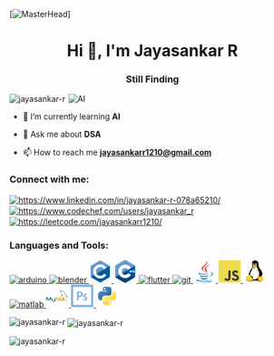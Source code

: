[![MasterHead](https://media2.giphy.com/media/ITRemFlr5tS39AzQUL/giphy.gif?cid=ecf05e47gpoalsryp3s58b7e42h3qqzgfqzhirir5v1qvtus&rid=giphy.gif&ct=g)]
<h1 align="center">Hi 👋, I'm Jayasankar R</h1>
<h3 align="center">Still Finding</h3>
<image align="right" alt="AI" width="400"src="https://media2.giphy.com/media/ITRemFlr5tS39AzQUL/giphy.gif?cid=ecf05e47gpoalsryp3s58b7e42h3qqzgfqzhirir5v1qvtus&rid=giphy.gif&ct=g">
<p align="left"> <img src="https://komarev.com/ghpvc/?username=jayasankar-r&label=Profile%20views&color=0e75b6&style=flat" alt="jayasankar-r" /> </p>

- 🌱 I’m currently learning **AI**

- 💬 Ask me about **DSA**

- 📫 How to reach me **jayasankarr1210@gmail.com**

<h3 align="left">Connect with me:</h3>
<p align="left">
<a href="https://linkedin.com/in/https://www.linkedin.com/in/jayasankar-r-078a65210/" target="blank"><img align="center" src="https://raw.githubusercontent.com/rahuldkjain/github-profile-readme-generator/master/src/images/icons/Social/linked-in-alt.svg" alt="https://www.linkedin.com/in/jayasankar-r-078a65210/" height="30" width="40" /></a>
<a href="https://www.codechef.com/users/https://www.codechef.com/users/jayasankar_r" target="blank"><img align="center" src="https://cdn.jsdelivr.net/npm/simple-icons@3.1.0/icons/codechef.svg" alt="https://www.codechef.com/users/jayasankar_r" height="30" width="40" /></a>
<a href="https://www.leetcode.com/https://leetcode.com/jayasankarr1210/" target="blank"><img align="center" src="https://raw.githubusercontent.com/rahuldkjain/github-profile-readme-generator/master/src/images/icons/Social/leet-code.svg" alt="https://leetcode.com/jayasankarr1210/" height="30" width="40" /></a>
</p>

<h3 align="left">Languages and Tools:</h3>
<p align="left"> <a href="https://www.arduino.cc/" target="_blank" rel="noreferrer"> <img src="https://cdn.worldvectorlogo.com/logos/arduino-1.svg" alt="arduino" width="40" height="40"/> </a> <a href="https://www.blender.org/" target="_blank" rel="noreferrer"> <img src="https://download.blender.org/branding/community/blender_community_badge_white.svg" alt="blender" width="40" height="40"/> </a> <a href="https://www.cprogramming.com/" target="_blank" rel="noreferrer"> <img src="https://raw.githubusercontent.com/devicons/devicon/master/icons/c/c-original.svg" alt="c" width="40" height="40"/> </a> <a href="https://www.w3schools.com/cpp/" target="_blank" rel="noreferrer"> <img src="https://raw.githubusercontent.com/devicons/devicon/master/icons/cplusplus/cplusplus-original.svg" alt="cplusplus" width="40" height="40"/> </a> <a href="https://flutter.dev" target="_blank" rel="noreferrer"> <img src="https://www.vectorlogo.zone/logos/flutterio/flutterio-icon.svg" alt="flutter" width="40" height="40"/> </a> <a href="https://git-scm.com/" target="_blank" rel="noreferrer"> <img src="https://www.vectorlogo.zone/logos/git-scm/git-scm-icon.svg" alt="git" width="40" height="40"/> </a> <a href="https://www.java.com" target="_blank" rel="noreferrer"> <img src="https://raw.githubusercontent.com/devicons/devicon/master/icons/java/java-original.svg" alt="java" width="40" height="40"/> </a> <a href="https://developer.mozilla.org/en-US/docs/Web/JavaScript" target="_blank" rel="noreferrer"> <img src="https://raw.githubusercontent.com/devicons/devicon/master/icons/javascript/javascript-original.svg" alt="javascript" width="40" height="40"/> </a> <a href="https://www.linux.org/" target="_blank" rel="noreferrer"> <img src="https://raw.githubusercontent.com/devicons/devicon/master/icons/linux/linux-original.svg" alt="linux" width="40" height="40"/> </a> <a href="https://www.mathworks.com/" target="_blank" rel="noreferrer"> <img src="https://upload.wikimedia.org/wikipedia/commons/2/21/Matlab_Logo.png" alt="matlab" width="40" height="40"/> </a> <a href="https://www.mysql.com/" target="_blank" rel="noreferrer"> <img src="https://raw.githubusercontent.com/devicons/devicon/master/icons/mysql/mysql-original-wordmark.svg" alt="mysql" width="40" height="40"/> </a> <a href="https://www.photoshop.com/en" target="_blank" rel="noreferrer"> <img src="https://raw.githubusercontent.com/devicons/devicon/master/icons/photoshop/photoshop-line.svg" alt="photoshop" width="40" height="40"/> </a> <a href="https://www.python.org" target="_blank" rel="noreferrer"> <img src="https://raw.githubusercontent.com/devicons/devicon/master/icons/python/python-original.svg" alt="python" width="40" height="40"/> </a> </p>

<p><img align="left" src="https://github-readme-stats.vercel.app/api/top-langs?username=jayasankar-r&show_icons=true&locale=en&layout=compact" alt="jayasankar-r" /></p>

<p>&nbsp;<img align="center" src="https://github-readme-stats.vercel.app/api?username=jayasankar-r&show_icons=true&locale=en" alt="jayasankar-r" /></p>

<p><img align="center" src="https://github-readme-streak-stats.herokuapp.com/?user=jayasankar-r&" alt="jayasankar-r" /></p>

